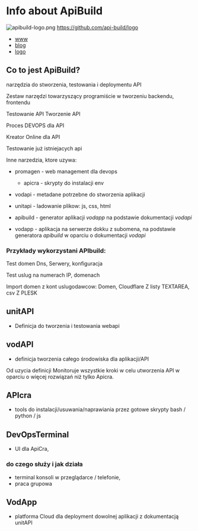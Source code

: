 # Info about ApiBuild

![apibuild-logo.png](http://logo.apibuild.com//apibuild-logo.png)
https://github.com/api-build/logo


+ [www](https://www.apibuild.com/)
+ [blog](https://blog.apibuild.com/)
+ [logo](https://logo.apibuild.com/)


## Co to jest ApiBuild?

narzędzia do stworzenia, testowania i deploymentu API

Zestaw narzędzi towarzyszący programiście w tworzeniu backendu, frontendu

Testowanie API
Tworzenie API

Proces DEVOPS dla API

Kreator Online dla API

Testowanie już istniejacych api

Inne narzedzia, ktore uzywa:

+ promagen - web management dla devops
	+ apicra - skrypty do instalacji env

+ vodapi - metadane potrzebne do stworzenia aplikacji	
+ unitapi - ladowanie plikow: js, css, html	
+ apibuild - generator aplikacji *vodapp* na podstawie dokumentacji *vodapi*
+ vodapp - aplikacja na serwerze dokku z subomena, na podstawie generatora *apibuild* w oparciu o dokumentacji *vodapi*


### Przykłady wykorzystani APIbuild:

Test domen
	Dns,
	Serwery, konfiguracja
	
Test uslug na numerach IP, domenach

Import domen z kont uslugodawcow:
Domen, 
Cloudflare
Z listy TEXTAREA, csv
Z PLESK


## unitAPI
-  Definicja do tworzenia i testowania webapi

## vodAPI
- definicja tworzenia całego środowiska dla aplikacji/API

Od uzycia definicji
Monitoruje wszystkie kroki w celu utworzenia API w oparciu o więcej rozwiązań niż tylko Apicra.

## APIcra 
- tools do instalacji/usuwania/naprawiania przez gotowe skrypty bash / python / js

## DevOpsTerminal
- UI dla ApiCra, 

### do czego służy i jak działa
+ terminal konsoli w przeglądarce / telefonie, 
+ praca grupowa


## VodApp
- platforma Cloud dla deployment dowolnej aplikacji z dokumentacją unitAPI

